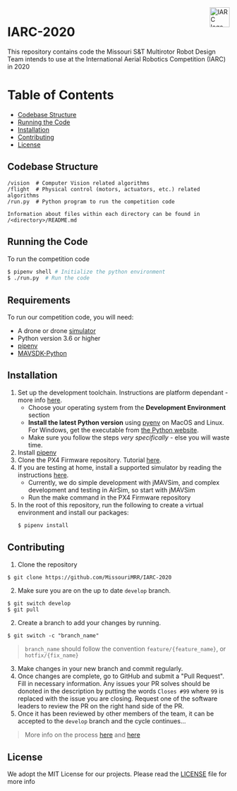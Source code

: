 <a href="http://www.aerialroboticscompetition.org/">
    <img src="http://www.aerialroboticscompetition.org/assets/images/logo.png" alt="IARC logo" title="IARC" align="right" height="45" />
</a>

# IARC-2020
This repository contains code the Missouri S&T Multirotor Robot Design Team intends to use at the International Aerial Robotics Competition (IARC) in 2020

# Table of Contents

- [Codebase Structure](#codebase-structure)
- [Running the Code](#running-the-code)
- [Installation](#installation)
- [Contributing](#contributing)
- [License](#license)

## Codebase Structure
```
/vision  # Computer Vision related algorithms
/flight  # Physical control (motors, actuators, etc.) related algorithms
/run.py  # Python program to run the competition code

Information about files within each directory can be found in /<directory>/README.md
```

## Running the Code
To run the competition code
```bash
$ pipenv shell # Initialize the python environment
$ ./run.py  # Run the code
```

## Requirements
To run our competition code, you will need:
* A drone or drone [simulator](https://dev.px4.io/master/en/simulation/)
* Python version 3.6 or higher
* [pipenv](https://github.com/pypa/pipenv)
* [MAVSDK-Python](https://github.com/mavlink/MAVSDK-Python)

## Installation
1. Set up the development toolchain. Instructions are platform dependant - more info [here](https://dev.px4.io/master/en/setup/dev_env.html#development-environment).
    - Choose your operating system from the **Development Environment** section
    - **Install the latest Python version** using [pyenv](https://github.com/pyenv/pyenv) on MacOS and Linux. For Windows, get the executable from [the Python website](https://www.python.org/downloads/).
    - Make sure you follow the steps *very specifically* - else you will waste time.
3. Install [pipenv](https://github.com/pypa/pipenv)
2. Clone the PX4 Firmware repository. Tutorial [here](https://dev.px4.io/master/en/setup/building_px4.html#get_px4_code).
3. If you are testing at home, install a supported simulator by reading the instructions [here](https://dev.px4.io/master/en/simulation/jmavsim.html).
    - Currently, we do simple development with jMAVSim, and complex development and testing in AirSim, so start with jMAVSim
    - Run the make command in the PX4 Firmware repository
4. In the root of this repository, run the following to create a virtual environment and install our packages:
    ```bash
    $ pipenv install
    ```

## Contributing
1. Clone the repository
```bash
$ git clone https://github.com/MissouriMRR/IARC-2020
```
2. Make sure you are on the up to date `develop` branch.
```
$ git switch develop
$ git pull
```
2. Create a branch to add your changes by running.
```
$ git switch -c "branch_name"
```
> `branch_name` should follow the convention `feature/{feature_name}`, or `hotfix/{fix_name}`
3. Make changes in your new branch and commit regularly.
4. Once changes are complete, go to GitHub and submit a "Pull Request". Fill in necessary information. Any issues your PR solves should be donoted in the description by putting the words `Closes #99` where `99` is replaced with the issue you are closing. Request one of the software leaders to review the PR on the right hand side of the PR.
5. Once it has been reviewed by other members of the team, it can be accepted to the `develop` branch and the cycle continues...

> More info on the process [here](https://nvie.com/posts/a-successful-git-branching-model/) and [here](https://www.atlassian.com/git/tutorials/comparing-workflows/gitflow-workflow)

## License

We adopt the MIT License for our projects. Please read the [LICENSE](https://github.com/MissouriMRR/IARC-2020/blob/master/LICENSE) file for more info
